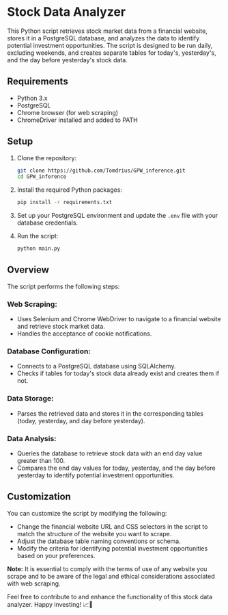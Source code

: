 # Stock Data Analyzer

This Python script retrieves stock market data from a financial website, stores it in a PostgreSQL database, and analyzes the data to identify potential investment opportunities. The script is designed to be run daily, excluding weekends, and creates separate tables for today's, yesterday's, and the day before yesterday's stock data.

## Requirements
- Python 3.x
- PostgreSQL
- Chrome browser (for web scraping)
- ChromeDriver installed and added to PATH

## Setup
1. Clone the repository:

    ```bash
    git clone https://github.com/Tomdrius/GPW_inference.git
    cd GPW_inference
    ```

2. Install the required Python packages:

    ```bash
    pip install -r requirements.txt
    ```

3. Set up your PostgreSQL environment and update the `.env` file with your database credentials.

4. Run the script:

    ```bash
    python main.py
    ```

## Overview
The script performs the following steps:

### Web Scraping:
- Uses Selenium and Chrome WebDriver to navigate to a financial website and retrieve stock market data.
- Handles the acceptance of cookie notifications.

### Database Configuration:
- Connects to a PostgreSQL database using SQLAlchemy.
- Checks if tables for today's stock data already exist and creates them if not.

### Data Storage:
- Parses the retrieved data and stores it in the corresponding tables (today, yesterday, and day before yesterday).

### Data Analysis:
- Queries the database to retrieve stock data with an end day value greater than 100.
- Compares the end day values for today, yesterday, and the day before yesterday to identify potential investment opportunities.

## Customization
You can customize the script by modifying the following:

- Change the financial website URL and CSS selectors in the script to match the structure of the website you want to scrape.
- Adjust the database table naming conventions or schema.
- Modify the criteria for identifying potential investment opportunities based on your preferences.

**Note:** It is essential to comply with the terms of use of any website you scrape and to be aware of the legal and ethical considerations associated with web scraping.

Feel free to contribute to and enhance the functionality of this stock data analyzer. Happy investing! 📈🚀
